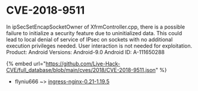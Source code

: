 # CVE-2018-9511

In ipSecSetEncapSocketOwner of XfrmController.cpp, there is a possible failure to initialize a security feature due to uninitialized data. This could lead to local denial of service of IPsec on sockets with no additional execution privileges needed. User interaction is not needed for exploitation. Product: Android Versions: Android-9.0 Android ID: A-111650288

{% embed url="https://github.com/Live-Hack-CVE/full_database/blob/main/cves/2018/CVE-2018-9511.json" %}


* flyniu666 ~> [ingress-nginx-0.21-1.19.5](https://zeste.alice-snow.ru/2018/database/cve-2018-9511/ingress-nginx-0.21-1.19.5-flyniu666)